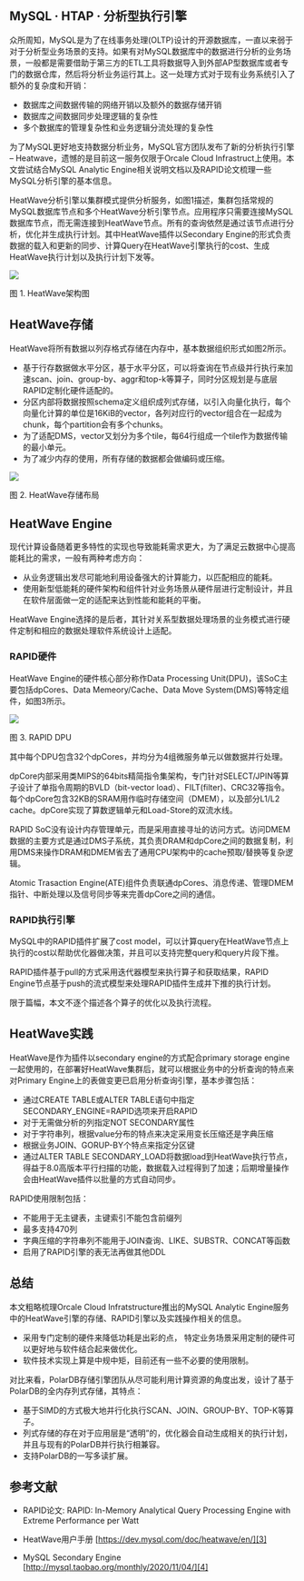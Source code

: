 ## MySQL · HTAP · 分析型执行引擎


众所周知，MySQL是为了在线事务处理(OLTP)设计的开源数据库，一直以来弱于对于分析型业务场景的支持。如果有对MySQL数据库中的数据进行分析的业务场景，一般都是需要借助于第三方的ETL工具将数据导入到外部AP型数据库或者专门的数据仓库，然后将分析业务运行其上。这一处理方式对于现有业务系统引入了额外的复杂度和开销：  

* 数据库之间数据传输的网络开销以及额外的数据存储开销
* 数据库之间数据同步处理逻辑的复杂性
* 多个数据库的管理复杂性和业务逻辑分流处理的复杂性



为了MySQL更好地支持数据分析业务，MySQL官方团队发布了新的分析执行引擎 – Heatwave，遗憾的是目前这一服务仅限于Orcale Cloud Infrastruct上使用。本文尝试结合MySQL Analytic Engine相关说明文档以及RAPID论文梳理一些MySQL分析引擎的基本信息。  


HeatWave分析引擎以集群模式提供分析服务，如图1描述，集群包括常规的MySQL数据库节点和多个HeatWave分析引擎节点。应用程序只需要连接MySQL数据库节点，而无需连接到HeatWave节点。所有的查询依然是通过该节点进行分析，优化并生成执行计划。其中HeatWave插件以Secondary Engine的形式负责数据的载入和更新的同步、计算Query在HeatWave引擎执行的cost、生成HeatWave执行计划以及执行计划下发等。  


![][0]

图 1. HeatWave架构图  

## HeatWave存储


HeatWave将所有数据以列存格式存储在内存中，基本数据组织形式如图2所示。  

* 基于行存数据做水平分区，基于水平分区，可以将查询在节点级并行执行来加速scan、join、group-by、aggr和top-k等算子，同时分区规划是与底层RAPID定制化硬件适配的。
* 分区内部将数据按照schema定义组织成列式存储，以引入向量化执行，每个向量化计算的单位是16KiB的vector，各列对应行的vector组合在一起成为chunk，每个partition会有多个chunks。
* 为了适配DMS，vector又划分为多个tile，每64行组成一个tile作为数据传输的最小单元。
* 为了减少内存的使用，所有存储的数据都会做编码或压缩。



![][1]

图 2. HeatWave存储布局  

## HeatWave Engine


现代计算设备随着更多特性的实现也导致能耗需求更大，为了满足云数据中心提高能耗比的需求，一般有两种考虑方向：  

* 从业务逻辑出发尽可能地利用设备强大的计算能力，以匹配相应的能耗。
* 使用新型低能耗的硬件架构和组件针对业务场景从硬件层进行定制设计，并且在软件层面做一定的适配来达到性能和能耗的平衡。



HeatWave Engine选择的是后者，其针对关系型数据处理场景的业务模式进行硬件定制和相应的数据处理软件系统设计上适配。  

### RAPID硬件

HeatWave Engine的硬件核心部分称作Data Processing Unit(DPU)，该SoC主要包括dpCores、Data Memeory/Cache、Data Move System(DMS)等特定组件，如图3所示。  


![][2]

图 3. RAPID DPU  


其中每个DPU包含32个dpCores，并均分为4组微服务单元以做数据并行处理。  


dpCore内部采用类MIPS的64bits精简指令集架构，专门针对SELECT/JPIN等算子设计了单指令周期的BVLD（bit-vector load）、FILT(filter)、CRC32等指令。每个dpCore包含32KB的SRAM用作临时存储空间（DMEM），以及部分L1/L2 cache。dpCore实现了算数逻辑单元和Load-Store的双流水线。  


RAPID SoC没有设计内存管理单元，而是采用直接寻址的访问方式。访问DMEM数据的主要方式是通过DMS子系统，其负责DRAM和dpCore之间的数据复制，利用DMS来操作DRAM和DMEM省去了通用CPU架构中的cache预取/替换等复杂逻辑。  


Atomic Trasaction Engine(ATE)组件负责联通dpCores、消息传递、管理DMEM指针、中断处理以及信号同步等来完善dpCore之间的通信。  

### RAPID执行引擎


MySQL中的RAPID插件扩展了cost model，可以计算query在HeatWave节点上执行的cost以帮助优化器做决策，并且可以支持完整query和query片段下推。  


RAPID插件基于pull的方式采用迭代器模型来执行算子和获取结果，RAPID Engine节点基于push的流式模型来处理RAPID插件生成并下推的执行计划。  


限于篇幅，本文不逐个描述各个算子的优化以及执行流程。  

## HeatWave实践


HeatWave是作为插件以secondary engine的方式配合primary storage engine一起使用的，在部署好HeatWave集群后，就可以根据业务中的分析查询的特点来对Primary Engine上的表做变更已启用分析查询引擎，基本步骤包括：  

* 通过CREATE TABLE或ALTER TABLE语句中指定SECONDARY_ENGINE=RAPID选项来开启RAPID
* 对于无需做分析的列指定NOT SECONDARY属性
* 对于字符串列，根据value分布的特点来决定采用变长压缩还是字典压缩
* 根据业务JOIN、GORUP-BY个特点来指定分区键
* 通过ALTER TABLE SECONDARY_LOAD将数据load到HeatWave执行节点，得益于8.0高版本平行扫描的功能，数据载入过程得到了加速；后期增量操作会由HeatWave插件以批量的方式自动同步。



RAPID使用限制包括：  

* 不能用于无主键表，主键索引不能包含前缀列
* 最多支持470列
* 字典压缩的字符串列不能用于JOIN查询、LIKE、SUBSTR、CONCAT等函数
* 启用了RAPID引擎的表无法再做其他DDL


## 总结


本文粗略梳理Orcale Cloud Infratstructure推出的MySQL Analytic Engine服务中的HeatWave引擎的存储、RAPID引擎以及实践操作相关的信息。  

* 采用专门定制的硬件来降低功耗是出彩的点， 特定业务场景采用定制的硬件可以更好地与软件结合起来做优化。
* 软件技术实现上算是中规中矩，目前还有一些不必要的使用限制。



对比来看，PolarDB存储引擎团队从尽可能利用计算资源的角度出发，设计了基于PolarDB的全内存列式存储，其特点：  

* 基于SIMD的方式极大地并行化执行SCAN、JOIN、GROUP-BY、TOP-K等算子。
* 列式存储的存在对于应用层是“透明”的，优化器会自动生成相关的执行计划，并且与现有的PolarDB并行执行相兼容。
* 支持PolarDB的一写多读扩展。


## 参考文献


* RAPID论文: RAPID: In-Memory Analytical Query Processing Engine with Extreme Performance per Watt
* HeatWave用户手册 [https://dev.mysql.com/doc/heatwave/en/][3]

* MySQL Secondary Engine [http://mysql.taobao.org/monthly/2020/11/04/][4]




[3]: https://dev.mysql.com/doc/heatwave/en/
[4]: http://mysql.taobao.org/monthly/2020/11/04/
[0]: http://mysql.taobao.org/monthly/pic/202104/rapid/heatwave_mysql.png
[1]: http://mysql.taobao.org/monthly/pic/202104/rapid/rapid_storage.png
[2]: http://mysql.taobao.org/monthly/pic/202104/rapid/rapid_diagram.png